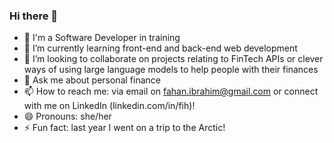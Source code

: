 ### Hi there 👋

- 🔭 I'm a Software Developer in training
- 🌱 I’m currently learning front-end and back-end web development 
- 👯 I’m looking to collaborate on projects relating to FinTech APIs or clever ways of using large language models to help people with their finances
- 💬 Ask me about personal finance
- 📫 How to reach me: via email on fahan.ibrahim@gmail.com or connect with me on LinkedIn (linkedin.com/in/fih)! 
- 😄 Pronouns: she/her
- ⚡ Fun fact: last year I went on a trip to the Arctic! 
